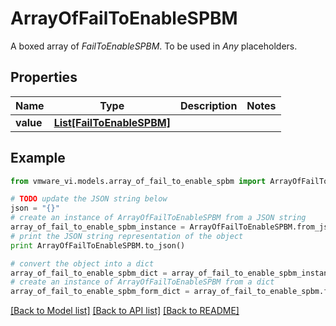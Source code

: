 # ArrayOfFailToEnableSPBM

A boxed array of *FailToEnableSPBM*. To be used in *Any* placeholders. 

## Properties
Name | Type | Description | Notes
------------ | ------------- | ------------- | -------------
**value** | [**List[FailToEnableSPBM]**](FailToEnableSPBM.md) |  | 

## Example

```python
from vmware_vi.models.array_of_fail_to_enable_spbm import ArrayOfFailToEnableSPBM

# TODO update the JSON string below
json = "{}"
# create an instance of ArrayOfFailToEnableSPBM from a JSON string
array_of_fail_to_enable_spbm_instance = ArrayOfFailToEnableSPBM.from_json(json)
# print the JSON string representation of the object
print ArrayOfFailToEnableSPBM.to_json()

# convert the object into a dict
array_of_fail_to_enable_spbm_dict = array_of_fail_to_enable_spbm_instance.to_dict()
# create an instance of ArrayOfFailToEnableSPBM from a dict
array_of_fail_to_enable_spbm_form_dict = array_of_fail_to_enable_spbm.from_dict(array_of_fail_to_enable_spbm_dict)
```
[[Back to Model list]](../README.md#documentation-for-models) [[Back to API list]](../README.md#documentation-for-api-endpoints) [[Back to README]](../README.md)


